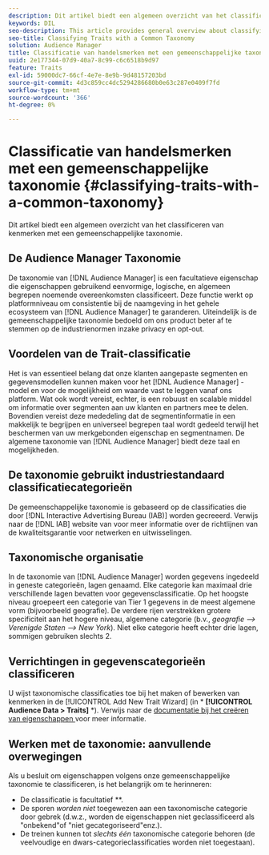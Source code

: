 ```yaml
---
description: Dit artikel biedt een algemeen overzicht van het classificeren van kenmerken met een gemeenschappelijke taxonomie.
keywords: DIL
seo-description: This article provides general overview about classifying traits with a common taxonomy.
seo-title: Classifying Traits with a Common Taxonomy
solution: Audience Manager
title: Classificatie van handelsmerken met een gemeenschappelijke taxonomie
uuid: 2e177344-07d9-40a7-8c99-c6c6518b9d97
feature: Traits
exl-id: 59000dc7-66cf-4e7e-8e9b-9d48157203bd
source-git-commit: 4d3c859cc4dc5294286680b0e63c287e0409f7fd
workflow-type: tm+mt
source-wordcount: '366'
ht-degree: 0%

---
```


# Classificatie van handelsmerken met een gemeenschappelijke taxonomie {#classifying-traits-with-a-common-taxonomy}

Dit artikel biedt een algemeen overzicht van het classificeren van kenmerken met een gemeenschappelijke taxonomie.

## De Audience Manager Taxonomie

<!-- c_common_taxonomy_about.xml -->

De taxonomie van [!DNL Audience Manager] is een facultatieve eigenschap die eigenschappen gebruikend eenvormige, logische, en algemeen begrepen noemende overeenkomsten classificeert. Deze functie werkt op platformniveau om consistentie bij de naamgeving in het gehele ecosysteem van [!DNL Audience Manager] te garanderen. Uiteindelijk is de gemeenschappelijke taxonomie bedoeld om ons product beter af te stemmen op de industrienormen inzake privacy en opt-out.

## Voordelen van de Trait-classificatie

Het is van essentieel belang dat onze klanten aangepaste segmenten en gegevensmodellen kunnen maken voor het [!DNL Audience Manager] -model en voor de mogelijkheid om waarde vast te leggen vanaf ons platform. Wat ook wordt vereist, echter, is een robuust en scalable middel om informatie over segmenten aan uw klanten en partners mee te delen. Bovendien vereist deze mededeling dat de segmentinformatie in een makkelijk te begrijpen en universeel begrepen taal wordt gedeeld terwijl het beschermen van uw merkgebonden eigenschap en segmentnamen. De algemene taxonomie van [!DNL Audience Manager] biedt deze taal en mogelijkheden.

## De taxonomie gebruikt industriestandaard classificatiecategorieën

De gemeenschappelijke taxonomie is gebaseerd op de classificaties die door [!DNL Interactive Advertising Bureau (IAB)] worden gecreeerd. Verwijs naar de [!DNL IAB] website van [ ](https://www.iab.net/iab_products_and_industry_services/508676/ne_guidelines) voor meer informatie over de richtlijnen van de kwaliteitsgarantie voor netwerken en uitwisselingen.

## Taxonomische organisatie

In de taxonomie van [!DNL Audience Manager] worden gegevens ingedeeld in geneste categorieën, lagen genaamd. Elke categorie kan maximaal drie verschillende lagen bevatten voor gegevensclassificatie. Op het hoogste niveau groepeert een categorie van Tier 1 gegevens in de meest algemene vorm (bijvoorbeeld geografie). De verdere rijen verstrekken grotere specificiteit aan het hogere niveau, algemene categorie (b.v., *geografie —> Verenigde Staten —> New York*). Niet elke categorie heeft echter drie lagen, sommigen gebruiken slechts 2.

## Verrichtingen in gegevenscategorieën classificeren

U wijst taxonomische classificaties toe bij het maken of bewerken van kenmerken in de [!UICONTROL Add New Trait Wizard] (in * **[!UICONTROL Audience Data > Traits]** *). Verwijs naar de [ documentatie bij het creëren van eigenschappen ](../../features/traits/create-onboarded-rule-based-traits.md) voor meer informatie.

## Werken met de taxonomie: aanvullende overwegingen

Als u besluit om eigenschappen volgens onze gemeenschappelijke taxonomie te classificeren, is het belangrijk om te herinneren:

* De classificatie is facultatief **.
* De sporen *worden niet* toegewezen aan een taxonomische categorie door gebrek (d.w.z., worden de eigenschappen niet geclassificeerd als &quot;onbekend&quot;of &quot;niet gecategoriseerd&quot;enz.).
* De treinen kunnen tot *slechts één* taxonomische categorie behoren (de veelvoudige en dwars-categorieclassificaties worden niet toegestaan).
